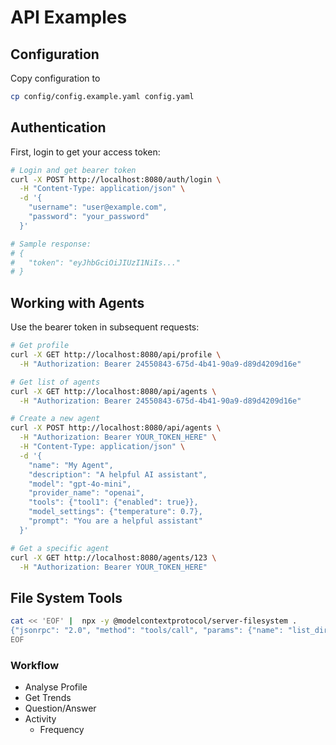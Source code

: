 # API Examples

## Configuration
Copy configuration to 
```bash
cp config/config.example.yaml config.yaml
```

## Authentication

First, login to get your access token:

```bash
# Login and get bearer token
curl -X POST http://localhost:8080/auth/login \
  -H "Content-Type: application/json" \
  -d '{
    "username": "user@example.com", 
    "password": "your_password"
  }'

# Sample response:
# {
#   "token": "eyJhbGciOiJIUzI1NiIs..."
# }
```

## Working with Agents 

Use the bearer token in subsequent requests:

```bash
# Get profile
curl -X GET http://localhost:8080/api/profile \
  -H "Authorization: Bearer 24550843-675d-4b41-90a9-d89d4209d16e"

# Get list of agents
curl -X GET http://localhost:8080/api/agents \
  -H "Authorization: Bearer 24550843-675d-4b41-90a9-d89d4209d16e"

# Create a new agent
curl -X POST http://localhost:8080/api/agents \
  -H "Authorization: Bearer YOUR_TOKEN_HERE" \
  -H "Content-Type: application/json" \
  -d '{
    "name": "My Agent",
    "description": "A helpful AI assistant",
    "model": "gpt-4o-mini",
    "provider_name": "openai",
    "tools": {"tool1": {"enabled": true}},
    "model_settings": {"temperature": 0.7},
    "prompt": "You are a helpful assistant"
  }'

# Get a specific agent
curl -X GET http://localhost:8080/agents/123 \
  -H "Authorization: Bearer YOUR_TOKEN_HERE"
```

## File System Tools

```bash
cat << 'EOF' |  npx -y @modelcontextprotocol/server-filesystem .
{"jsonrpc": "2.0", "method": "tools/call", "params": {"name": "list_directory", "arguments": {"path": "."}}, "id": 1}
EOF
```

### Workflow

- Analyse Profile
- Get Trends 
- Question/Answer
- Activity
  - Frequency